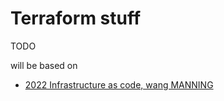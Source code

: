 # Terraform stuff

TODO

will be based on

* [2022 Infrastructure as code, wang MANNING](https://www.amazon.com/Patterns-Practices-Infrastructure-Code-Terraform/dp/1617298298/)
